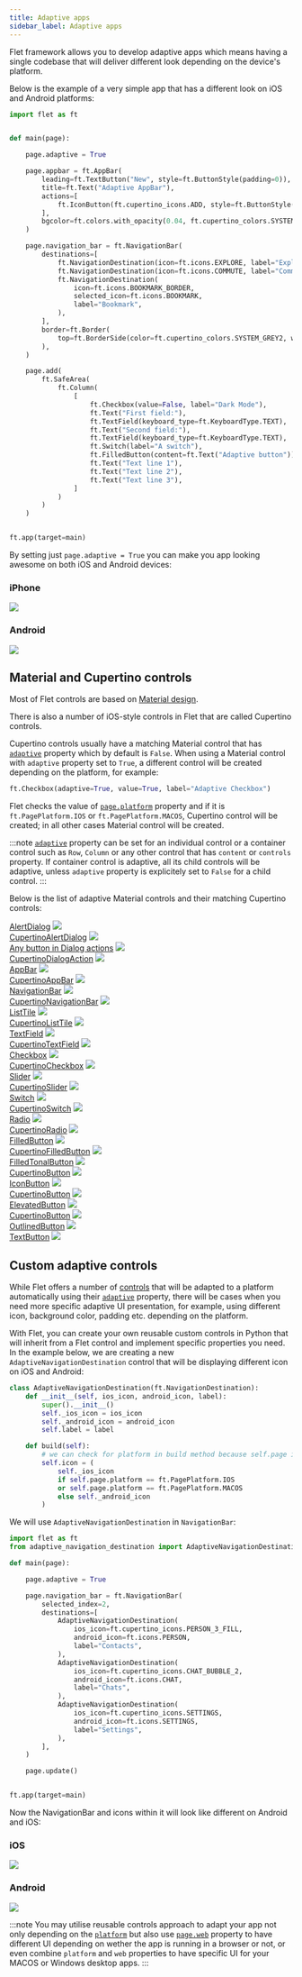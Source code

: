 ```yaml
---
title: Adaptive apps
sidebar_label: Adaptive apps
---
```


Flet framework allows you to develop adaptive apps which means having a single codebase that will deliver different look depending on the device's platform.

Below is the example of a very simple app that has a different look on iOS and Android platforms:

```python
import flet as ft


def main(page):

    page.adaptive = True

    page.appbar = ft.AppBar(
        leading=ft.TextButton("New", style=ft.ButtonStyle(padding=0)),
        title=ft.Text("Adaptive AppBar"),
        actions=[
            ft.IconButton(ft.cupertino_icons.ADD, style=ft.ButtonStyle(padding=0))
        ],
        bgcolor=ft.colors.with_opacity(0.04, ft.cupertino_colors.SYSTEM_BACKGROUND),
    )

    page.navigation_bar = ft.NavigationBar(
        destinations=[
            ft.NavigationDestination(icon=ft.icons.EXPLORE, label="Explore"),
            ft.NavigationDestination(icon=ft.icons.COMMUTE, label="Commute"),
            ft.NavigationDestination(
                icon=ft.icons.BOOKMARK_BORDER,
                selected_icon=ft.icons.BOOKMARK,
                label="Bookmark",
            ),
        ],
        border=ft.Border(
            top=ft.BorderSide(color=ft.cupertino_colors.SYSTEM_GREY2, width=0)
        ),
    )

    page.add(
        ft.SafeArea(
            ft.Column(
                [
                    ft.Checkbox(value=False, label="Dark Mode"),
                    ft.Text("First field:"),
                    ft.TextField(keyboard_type=ft.KeyboardType.TEXT),
                    ft.Text("Second field:"),
                    ft.TextField(keyboard_type=ft.KeyboardType.TEXT),
                    ft.Switch(label="A switch"),
                    ft.FilledButton(content=ft.Text("Adaptive button")),
                    ft.Text("Text line 1"),
                    ft.Text("Text line 2"),
                    ft.Text("Text line 3"),
                ]
            )
        )
    )


ft.app(target=main)
```

By setting just `page.adaptive = True` you can make you app looking awesome on both iOS and Android devices:

<div className="row">
  <div className="col col--6" style={{textAlign: 'center'}}>
    <h3>iPhone</h3>
    <img src="/img/blog/adaptive/iphone-adaptive-app.png" className="screenshot-60" />
  </div>
  <div className="col col--6" style={{textAlign: 'center'}}>
    <h3>Android</h3>
    <img src="/img/blog/adaptive/android-adaptive-app.png" className="screenshot-60" style={{ width: '57%'}} />
  </div>  
</div>

## Material and Cupertino controls

Most of Flet controls are based on [Material design](https://m3.material.io/). 

There is also a number of iOS-style controls in Flet that are called Cupertino controls. 

Cupertino controls usually have a matching Material control that has [`adaptive`](/docs/controls#adaptive) property which by default is `False`. When using a Material control with `adaptive` property set to `True`, a different control will be created depending on the platform, for example:
```python
ft.Checkbox(adaptive=True, value=True, label="Adaptive Checkbox")
```

Flet checks the value of [`page.platform`](/docs/controls/page#platform) property and if it is `ft.PagePlatform.IOS` or `ft.PagePlatform.MACOS`, Cupertino control will be created; in all other cases Material control will be created. 

:::note
[`adaptive`](/docs/controls#adaptive) property can be set for an individual control or a container control such as `Row`, `Column` or any other control that has `content` or `controls` property. If container control is adaptive, all its child controls will be adaptive, unless `adaptive` property is explicitely set to `False` for a child control.
:::

Below is the list of adaptive Material controls and their matching Cupertino controls:

<div className="row">
  <div className="col col--6" style={{textAlign: 'center'}}>
    <a href="/docs/controls/alertdialog">AlertDialog</a>
    <img src="/img/docs/adaptive-apps/alertdialog.png" className="screenshot-50" />
  </div>
  <div className="col col--6" style={{textAlign: 'center'}}>
    <a href="/docs/controls/cupertinoalertdialog">CupertinoAlertDialog</a>
    <img src="/img/docs/adaptive-apps/cupertinoalertdialog.png" className="screenshot-60" />
  </div>  
</div>

<div className="row">
  <div className="col col--6" style={{textAlign: 'center'}}>
    <a href="/docs/controls/buttons">Any button in Dialog actions</a>
        <img src="/img/docs/adaptive-apps/dialogactions.png" className="screenshot-30" />
  </div>
  <div className="col col--6" style={{textAlign: 'center'}}>
      <a href="/docs/controls/cupertinodialogaction">CupertinoDialogAction</a>
    <img src="/img/docs/adaptive-apps/cupertinodialogactions.png" className="screenshot-40" />
  </div>  
</div>


<div className="row">
  <div className="col col--6" style={{textAlign: 'center'}}>
    <a href="/docs/controls/appbar">AppBar</a>
    <img src="/img/docs/adaptive-apps/appbar.png" className="screenshot-60" />
  </div>
  <div className="col col--6" style={{textAlign: 'center'}}>
    <a href="/docs/controls/cupertinoappbar">CupertinoAppBar</a>
    <img src="/img/docs/adaptive-apps/cupertinoappbar.png" className="screenshot-60" />
  </div>  
</div>

<div className="row">
  <div className="col col--6" style={{textAlign: 'center'}}>
    <a href="/docs/controls/navigationbar">NavigationBar</a>
    <img src="/img/docs/adaptive-apps/navigationbar.png" className="screenshot-60" />
  </div>
  <div className="col col--6" style={{textAlign: 'center'}}>
    <a href="/docs/controls/cupertinonavigationbar">CupertinoNavigationBar</a>
    <img src="/img/docs/adaptive-apps/cupertinonavigationbar.png" className="screenshot-70" />
  </div>  
</div>

<div className="row">
  <div className="col col--6" style={{textAlign: 'center'}}>
    <a href="/docs/controls/listtile">ListTile</a>
    <img src="/img/docs/adaptive-apps/listtile.png" className="screenshot-70" />
  </div>
  <div className="col col--6" style={{textAlign: 'center'}}>
    <a href="/docs/controls/cupertinolisttile">CupertinoListTile</a>
    <img src="/img/docs/adaptive-apps/cupertinolisttile.png" className="screenshot-70" />
  </div>  
</div>

<div className="row">
  <div className="col col--6" style={{textAlign: 'center'}}>
    <a href="/docs/controls/textfield">TextField</a>
    <img src="/img/docs/adaptive-apps/textfield.png" className="screenshot-70" />
  </div>
  <div className="col col--6" style={{textAlign: 'center'}}>
    <a href="/docs/controls/cupertinotextfield">CupertinoTextField</a>
    <img src="/img/docs/adaptive-apps/cupertinotextfield.png" className="screenshot-70" />
  </div>  
</div>

<div className="row">
  <div className="col col--6" style={{textAlign: 'center'}}>
    <a href="/docs/controls/checkbox">Checkbox</a>
    <img src="/img/docs/adaptive-apps/checkbox.png" className="screenshot-10" />
  </div>
  <div className="col col--6" style={{textAlign: 'center'}}>
    <a href="/docs/controls/cupertinocheckbox">CupertinoCheckbox</a>
    <img src="/img/docs/adaptive-apps/cupertinocheckbox.png" className="screenshot-10" />
  </div>  
</div>

<div className="row">
  <div className="col col--6" style={{textAlign: 'center'}}>
    <a href="/docs/controls/slider">Slider</a>
    <img src="/img/docs/adaptive-apps/slider.png" className="screenshot-30" />
  </div>
  <div className="col col--6" style={{textAlign: 'center'}}>
    <a href="/docs/controls/cupertinoslider">CupertinoSlider</a>
    <img src="/img/docs/adaptive-apps/cupertinoslider.png" className="screenshot-30" />
  </div>  
</div>

<div className="row">
  <div className="col col--6" style={{textAlign: 'center'}}>
    <a href="/docs/controls/switch">Switch</a>
    <img src="/img/docs/adaptive-apps/switch.png" className="screenshot-10" />
  </div>
  <div className="col col--6" style={{textAlign: 'center'}}>
    <a href="/docs/controls/cupertinoswitch">CupertinoSwitch</a>
    <img src="/img/docs/adaptive-apps/cupertinoswitch.png" className="screenshot-10" />
  </div>  
</div>

<div className="row">
  <div className="col col--6" style={{textAlign: 'center'}}>
    <a href="/docs/controls/radio">Radio</a>
    <img src="/img/docs/adaptive-apps/radio.png" className="screenshot-10" />
  </div>
  <div className="col col--6" style={{textAlign: 'center'}}>
    <a href="/docs/controls/cupertinoradio">CupertinoRadio</a>
    <img src="/img/docs/adaptive-apps/cupertinoradio.png" className="screenshot-10" />
  </div>  
</div>

<div className="row">
  <div className="col col--6" style={{textAlign: 'center'}}>
    <a href="/docs/controls/filledbutton">FilledButton</a>
    <img src="/img/docs/adaptive-apps/filledbutton.png" className="screenshot-20" />
  </div>
  <div className="col col--6" style={{textAlign: 'center'}}>
    <a href="/docs/controls/cupertinobutton">CupertinoFilledButton</a>
    <img src="/img/docs/adaptive-apps/cupertinofilledbutton.png" className="screenshot-30" />
  </div>  
</div>

<div className="row">
  <div className="col col--6" style={{textAlign: 'center'}}>
    <a href="/docs/controls/filledtonalbutton">FilledTonalButton</a>
    <img src="/img/docs/adaptive-apps/filledtonalbutton.png" className="screenshot-20" />
  </div>
  <div className="col col--6" style={{textAlign: 'center'}}>
    <a href="/docs/controls/cupertinobutton">CupertinoButton</a>
    <img src="/img/docs/adaptive-apps/cupertinobutton-filledtonal.png" className="screenshot-30" />
  </div>  
</div>

<div className="row">
  <div className="col col--6" style={{textAlign: 'center'}}>
    <a href="/docs/controls/iconbutton">IconButton</a>
    <img src="/img/docs/adaptive-apps/icon-button.png" className="screenshot-10" />
  </div>
  <div className="col col--6" style={{textAlign: 'center'}}>
    <a href="/docs/controls/cupertinobutton">CupertinoButton</a>
    <img src="/img/docs/adaptive-apps/icon-button-cupertino.png" className="screenshot-10" />
  </div>  
</div>

<div className="row">
  <div className="col col--6" style={{textAlign: 'center'}}>
    <a href="/docs/controls/elevatedbutton">ElevatedButton</a>
    <img src="/img/docs/adaptive-apps/elevatedbutton.png" className="screenshot-20" />
  </div>
  <div className="col col--6" style={{textAlign: 'center'}}>
    <a href="/docs/controls/cupertinobutton">CupertinoButton</a>
    <img src="/img/docs/adaptive-apps/cupertinobutton.png" className="screenshot-20" />
  </div>  
</div>

<div className="row">
  <div className="col col--6" style={{textAlign: 'center'}}>
    <a href="/docs/controls/outlinedbutton">OutlinedButton</a>
    <img src="/img/docs/adaptive-apps/outlinedbutton.png" className="screenshot-20" />
  </div>
  <div className="col col--6" style={{textAlign: 'center'}}>
  </div>  
</div>

<div className="row">
  <div className="col col--6" style={{textAlign: 'center'}}>
    <a href="/docs/controls/textbutton">TextButton</a>
    <img src="/img/docs/adaptive-apps/textbutton.png" className="screenshot-20" />
  </div>
  <div className="col col--6" style={{textAlign: 'center'}}>
  </div>  
</div>

## Custom adaptive controls

While Flet offers a number of [controls](#material-and-cupertino-controls) that will be adapted to a platform automatically using their [`adaptive`](/docs/controls#adaptive) property, there will be cases when you need more specific adaptive UI presentation, for example, using different icon, background color, padding etc. depending on the platform.

With Flet, you can create your own reusable custom controls in Python that will inherit from a Flet control and implement specific properties you need. In the example below, we are creating a new `AdaptiveNavigationDestination` control that will be displaying different icon on iOS and Android:

```python
class AdaptiveNavigationDestination(ft.NavigationDestination):
    def __init__(self, ios_icon, android_icon, label):
        super().__init__()
        self._ios_icon = ios_icon
        self._android_icon = android_icon
        self.label = label

    def build(self):
        # we can check for platform in build method because self.page is known
        self.icon = (
            self._ios_icon
            if self.page.platform == ft.PagePlatform.IOS
            or self.page.platform == ft.PagePlatform.MACOS
            else self._android_icon
        )
```

We will use `AdaptiveNavigationDestination` in `NavigationBar`:

```python
import flet as ft
from adaptive_navigation_destination import AdaptiveNavigationDestination

def main(page):

    page.adaptive = True

    page.navigation_bar = ft.NavigationBar(
        selected_index=2,
        destinations=[
            AdaptiveNavigationDestination(
                ios_icon=ft.cupertino_icons.PERSON_3_FILL,
                android_icon=ft.icons.PERSON,
                label="Contacts",
            ),
            AdaptiveNavigationDestination(
                ios_icon=ft.cupertino_icons.CHAT_BUBBLE_2,
                android_icon=ft.icons.CHAT,
                label="Chats",
            ),
            AdaptiveNavigationDestination(
                ios_icon=ft.cupertino_icons.SETTINGS,
                android_icon=ft.icons.SETTINGS,
                label="Settings",
            ),
        ],
    )

    page.update()


ft.app(target=main)
```
Now the NavigationBar and icons within it will look like different on Android and iOS:

<div className="row">
  <div className="col col--6" style={{textAlign: 'center'}}>
    <h3>iOS</h3>
    <img src="/img/docs/adaptive-apps/navigation-bar-custom-ios.png" className="screenshot-100" />
  </div>
  <div className="col col--6" style={{textAlign: 'center'}}>
    <h3>Android</h3>
    <img src="/img/docs/adaptive-apps/navigation-bar-custom-android.png" className="screenshot-100"/>
  </div>  
</div>

:::note
You may utilise reusable controls approach to adapt your app not only depending on the [`platform`](/docs/controls/page#platform) but also use [`page.web`](/docs/controls/page#web) property to have different UI depending on wether the app is running in a browser or not, or even combine `platform` and `web` properties to have specific UI for your MACOS or Windows desktop apps.
:::






